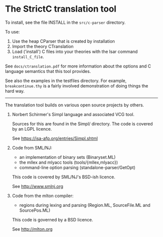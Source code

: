 <!--
     Copyright 2020, Data61, CSIRO (ABN 41 687 119 230)

     SPDX-License-Identifier: CC-BY-SA-4.0
-->

The StrictC translation tool
============================

To install, see the file INSTALL in the `src/c-parser` directory.

To use:

1. Use the heap CParser that is created by installation
2. Import the theory CTranslation
3. Load ('install') C files into your theories with the Isar command
   `install_C_file`.

See `docs/ctranslation.pdf` for more information about the options
and C language semantics that this tool provides.

See also the examples in the testfiles directory.  For example,
`breakcontinue.thy` is a fairly involved demonstration of doing things
the hard way.

----------------------------------------------------------------------
The translation tool builds on various open source projects by others.

1. Norbert Schirmer's Simpl language and associated VCG tool.

   Sources for this are found in the Simpl/ directory.  The
   code is covered by an LGPL licence.

   See <https://isa-afp.org/entries/Simpl.shtml>

2. Code from SML/NJ:
   - an implementation of binary sets (Binaryset.ML)
   - the mllex and mlyacc tools (tools/{mllex,mlyacc})
   - command-line option parsing (standalone-parser/GetOpt)

   This code is covered by SML/NJ's BSD-ish licence.

   See <http://www.smlnj.org>

3. Code from the mlton compiler:
   - regions during lexing and parsing (Region.ML, SourceFile.ML and
     SourcePos.ML)

   This code is governed by a BSD licence.

   See <http://mlton.org>
